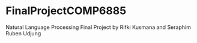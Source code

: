 # FinalProjectCOMP6885
Natural Language Processing Final Project by Rifki Kusmana and Seraphim Ruben Udjung
